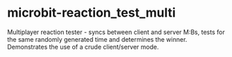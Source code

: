 # microbit-reaction_test_multi
Multiplayer reaction tester - syncs between client and server M:Bs, tests for the same randomly generated time and determines the winner.
Demonstrates the use of a crude client/server mode.
